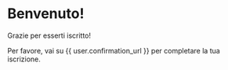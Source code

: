 Benvenuto!
===
Grazie per esserti iscritto!

Per favore, vai su {{ user.confirmation_url }} per completare la tua iscrizione.
